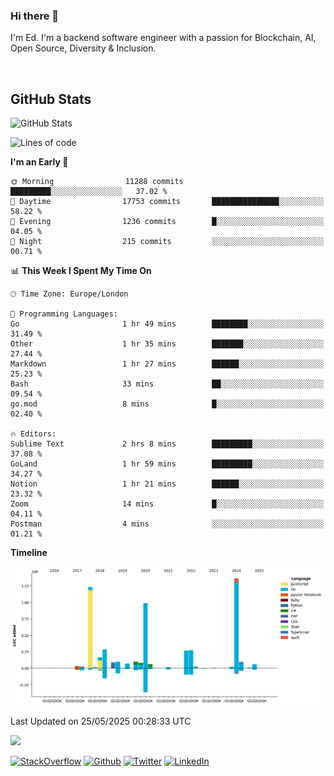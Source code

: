 ### Hi there 👋
 I'm Ed. I'm a backend software engineer with a passion for Blockchain, AI, Open Source, Diversity & Inclusion.

<br />

<h2>GitHub Stats</h2>
<p><img src="https://github-readme-stats.vercel.app/api?username=echarrod&amp;show_icons=true" alt="GitHub Stats"></p>

<!--START_SECTION:waka-->
![Lines of code](https://img.shields.io/badge/From%20Hello%20World%20I%27ve%20Written-5.4%20million%20lines%20of%20code-blue)

**I'm an Early 🐤** 

```text
🌞 Morning                11288 commits       █████████░░░░░░░░░░░░░░░░   37.02 % 
🌆 Daytime                17753 commits       ███████████████░░░░░░░░░░   58.22 % 
🌃 Evening                1236 commits        █░░░░░░░░░░░░░░░░░░░░░░░░   04.05 % 
🌙 Night                  215 commits         ░░░░░░░░░░░░░░░░░░░░░░░░░   00.71 % 
```


📊 **This Week I Spent My Time On** 

```text
🕑︎ Time Zone: Europe/London

💬 Programming Languages: 
Go                       1 hr 49 mins        ████████░░░░░░░░░░░░░░░░░   31.49 % 
Other                    1 hr 35 mins        ███████░░░░░░░░░░░░░░░░░░   27.44 % 
Markdown                 1 hr 27 mins        ██████░░░░░░░░░░░░░░░░░░░   25.23 % 
Bash                     33 mins             ██░░░░░░░░░░░░░░░░░░░░░░░   09.54 % 
go.mod                   8 mins              █░░░░░░░░░░░░░░░░░░░░░░░░   02.40 % 

🔥 Editors: 
Sublime Text             2 hrs 8 mins        █████████░░░░░░░░░░░░░░░░   37.08 % 
GoLand                   1 hr 59 mins        █████████░░░░░░░░░░░░░░░░   34.27 % 
Notion                   1 hr 21 mins        ██████░░░░░░░░░░░░░░░░░░░   23.32 % 
Zoom                     14 mins             █░░░░░░░░░░░░░░░░░░░░░░░░   04.11 % 
Postman                  4 mins              ░░░░░░░░░░░░░░░░░░░░░░░░░   01.21 % 
```

**Timeline**

![Lines of Code chart](https://raw.githubusercontent.com/echarrod/echarrod/main/assets/bar_graph.png)


 Last Updated on 25/05/2025 00:28:33 UTC
<!--END_SECTION:waka-->

![](https://komarev.com/ghpvc/?username=echarrod)

<p>
<a href="https://stackoverflow.com/users/1014632/ech" target="_blank"><img alt="StackOverflow" src="https://img.shields.io/badge/-Stackoverflow-FE7A16?style=for-the-badge&logo=stack-overflow&logoColor=white" /></a> 
<a href="https://github.com/echarrod" target="_blank"><img alt="Github" src="https://img.shields.io/badge/GitHub-%2312100E.svg?&style=for-the-badge&logo=Github&logoColor=white" /></a> 
<a href="https://twitter.com/e_harrod" target="_blank"><img alt="Twitter" src="https://img.shields.io/badge/twitter-%231DA1F2.svg?&style=for-the-badge&logo=twitter&logoColor=white" /></a> 
<a href="https://www.linkedin.com/in/ed-harrod" target="_blank"><img alt="LinkedIn" src="https://img.shields.io/badge/linkedin-%230077B5.svg?&style=for-the-badge&logo=linkedin&logoColor=white" /></a>
